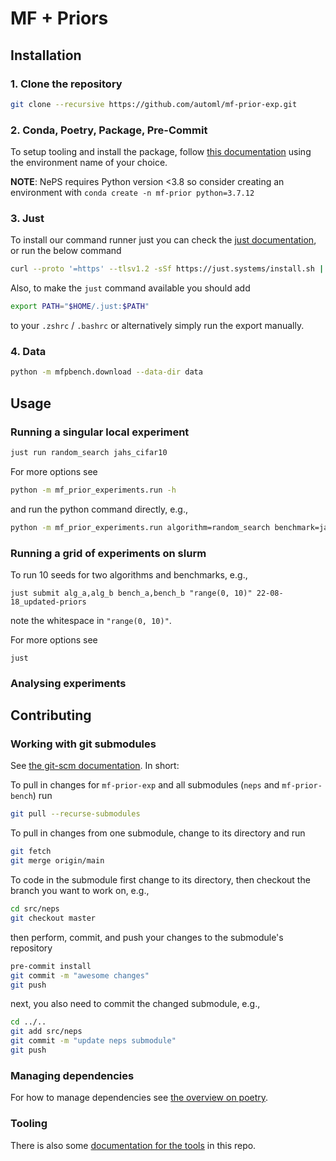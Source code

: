 # MF + Priors

## Installation

### 1. Clone the repository

```bash
git clone --recursive https://github.com/automl/mf-prior-exp.git
```

### 2. Conda, Poetry, Package, Pre-Commit

To setup tooling and install the package, follow [this documentation](https://automl.github.io/neps/contributing/installation/) using the environment name of your choice.

**NOTE**: NePS requires Python version \<3.8 so consider creating an environment with `conda create -n mf-prior python=3.7.12`

### 3. Just

To install our command runner just you can check the [just documentation](https://github.com/casey/just#installation), or run the below command

```bash
curl --proto '=https' --tlsv1.2 -sSf https://just.systems/install.sh | bash -s -- --to $HOME/.just
```

Also, to make the `just` command available you should add

```bash
export PATH="$HOME/.just:$PATH"
```

to your `.zshrc` / `.bashrc` or alternatively simply run the export manually.

### 4. Data

```bash
python -m mfpbench.download --data-dir data
```

## Usage

### Running a singular local experiment

```bash
just run random_search jahs_cifar10
```

For more options see

```bash
python -m mf_prior_experiments.run -h
```

and run the python command directly, e.g.,

```bash
python -m mf_prior_experiments.run algorithm=random_search benchmark=jahs_cifar10 experiment_group=debug
```

### Running a grid of experiments on slurm

To run 10 seeds for two algorithms and benchmarks, e.g.,

```
just submit alg_a,alg_b bench_a,bench_b "range(0, 10)" 22-08-18_updated-priors
```

note the whitespace in `"range(0, 10)"`.

For more options see

```
just
```

### Analysing experiments

## Contributing

### Working with git submodules

See [the git-scm documentation](https://git-scm.com/book/en/v2/Git-Tools-Submodules). In short:

To pull in changes for `mf-prior-exp` and all submodules (`neps` and `mf-prior-bench`) run

```bash
git pull --recurse-submodules
```

To pull in changes from one submodule, change to its directory and run

```bash
git fetch
git merge origin/main
```

To code in the submodule first change to its directory, then checkout the branch you want to work on, e.g.,

```bash
cd src/neps
git checkout master
```

then perform, commit, and push your changes to the submodule's repository

```bash
pre-commit install
git commit -m "awesome changes"
git push
```

next, you also need to commit the changed submodule, e.g.,

```bash
cd ../..
git add src/neps
git commit -m "update neps submodule"
git push
```

### Managing dependencies

For how to manage dependencies see [the overview on poetry](https://automl.github.io/neps/contributing/dependencies/).

### Tooling

There is also some [documentation for the tools](https://automl.github.io/neps/contributing/faq/) in this repo.
